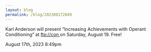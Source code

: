 ```yaml
---
layout: blog
permalink: /blog/202308172049
---
```


Karl Anderson will present &ldquo;Increasing Achievements with Operant Conditioning&rdquo; at <a href="https://www.ftpcon.com/">ftp://con </a>on Saturday, August 19. Free!



<div id="footer">
<span id="timestamp"> August 17th, 2023 8:49pm </span>
</div>
